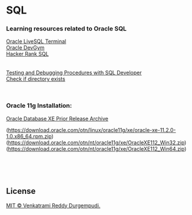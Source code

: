 # SQL  



### Learning resources related to Oracle SQL

[Oracle LiveSQL Terminal](https://livesql.oracle.com/apex/f?p=590:1000:1223188389058:::::)  
[Oracle DevGym](https://devgym.oracle.com/pls/apex/f?p=10001:1204:115604496945342:::::)  
[Hacker Rank SQL](https://www.hackerrank.com/domains/sql)  
<br>  
[Testing and Debugging Procedures with SQL Developer](https://www.oracle.com/webfolder/technetwork/tutorials/obe/db/apex/r51/testing_and_debugging_sqldeveloper/testing_and_debugging_sqldeveloper.html)  
[Check if directory exists](https://forums.oracle.com/ords/apexds/post/check-if-directory-exists-6315#comment_323462172111296472318641568672020867945)  

<br>  


### Oracle 11g Installation:  

[Oracle Database XE Prior Release Archive](http://web.archive.org/web/20210204141448/https://www.oracle.com/database/technologies/xe-prior-releases.html)   


(https://download.oracle.com/otn/linux/oracle11g/xe/oracle-xe-11.2.0-1.0.x86_64.rpm.zip) 
(https://download.oracle.com/otn/nt/oracle11g/xe/OracleXE112_Win32.zip)
(https://download.oracle.com/otn/nt/oracle11g/xe/OracleXE112_Win64.zip)


<br>  

<br>  

<br>  


## License

[MIT © Venkatrami Reddy Durgempudi.](/LICENSE)

